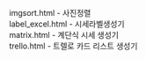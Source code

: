 imgsort.html         - 사진정렬<br/>
label_excel.html     - 시세라벨생성기<br/>
matrix.html          - 계단식 시세 생성기<br/>
trello.html          - 트렐로 카드 리스트 생성기<br/>
